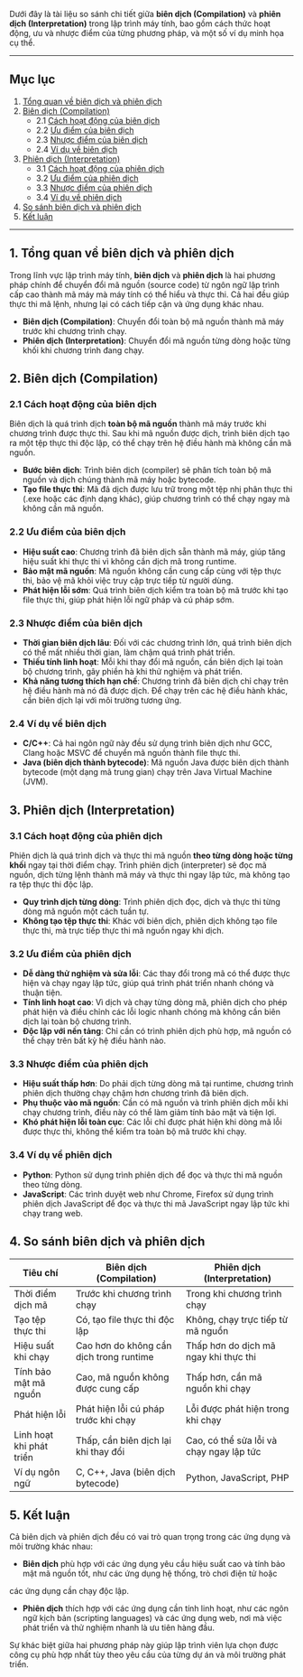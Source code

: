 Dưới đây là tài liệu so sánh chi tiết giữa **biên dịch (Compilation)** và **phiên dịch (Interpretation)** trong lập trình máy tính, bao gồm cách thức hoạt động, ưu và nhược điểm của từng phương pháp, và một số ví dụ minh họa cụ thể.

---

## Mục lục

1. [Tổng quan về biên dịch và phiên dịch](#tong-quan-ve-bien-dich-va-phien-dich)
2. [Biên dịch (Compilation)](#bien-dich-compilation)
   - 2.1 [Cách hoạt động của biên dịch](#cach-hoat-dong-cua-bien-dich)
   - 2.2 [Ưu điểm của biên dịch](#uu-diem-cua-bien-dich)
   - 2.3 [Nhược điểm của biên dịch](#nhuoc-diem-cua-bien-dich)
   - 2.4 [Ví dụ về biên dịch](#vi-du-ve-bien-dich)
3. [Phiên dịch (Interpretation)](#phien-dich-interpretation)
   - 3.1 [Cách hoạt động của phiên dịch](#cach-hoat-dong-cua-phien-dich)
   - 3.2 [Ưu điểm của phiên dịch](#uu-diem-cua-phien-dich)
   - 3.3 [Nhược điểm của phiên dịch](#nhuoc-diem-cua-phien-dich)
   - 3.4 [Ví dụ về phiên dịch](#vi-du-ve-phien-dich)
4. [So sánh biên dịch và phiên dịch](#so-sanh-bien-dich-va-phien-dich)
5. [Kết luận](#ket-luan)

---

## 1. Tổng quan về biên dịch và phiên dịch <a name="tong-quan-ve-bien-dich-va-phien-dich"></a>

Trong lĩnh vực lập trình máy tính, **biên dịch** và **phiên dịch** là hai phương pháp chính để chuyển đổi mã nguồn (source code) từ ngôn ngữ lập trình cấp cao thành mã máy mà máy tính có thể hiểu và thực thi. Cả hai đều giúp thực thi mã lệnh, nhưng lại có cách tiếp cận và ứng dụng khác nhau.

- **Biên dịch (Compilation)**: Chuyển đổi toàn bộ mã nguồn thành mã máy trước khi chương trình chạy.
- **Phiên dịch (Interpretation)**: Chuyển đổi mã nguồn từng dòng hoặc từng khối khi chương trình đang chạy.

## 2. Biên dịch (Compilation) <a name="bien-dich-compilation"></a>

### 2.1 Cách hoạt động của biên dịch <a name="cach-hoat-dong-cua-bien-dich"></a>

Biên dịch là quá trình dịch **toàn bộ mã nguồn** thành mã máy trước khi chương trình được thực thi. Sau khi mã nguồn được dịch, trình biên dịch tạo ra một tệp thực thi độc lập, có thể chạy trên hệ điều hành mà không cần mã nguồn.

- **Bước biên dịch**: Trình biên dịch (compiler) sẽ phân tích toàn bộ mã nguồn và dịch chúng thành mã máy hoặc bytecode.
- **Tạo file thực thi**: Mã đã dịch được lưu trữ trong một tệp nhị phân thực thi (.exe hoặc các định dạng khác), giúp chương trình có thể chạy ngay mà không cần mã nguồn.

### 2.2 Ưu điểm của biên dịch <a name="uu-diem-cua-bien-dich"></a>

- **Hiệu suất cao**: Chương trình đã biên dịch sẵn thành mã máy, giúp tăng hiệu suất khi thực thi vì không cần dịch mã trong runtime.
- **Bảo mật mã nguồn**: Mã nguồn không cần cung cấp cùng với tệp thực thi, bảo vệ mã khỏi việc truy cập trực tiếp từ người dùng.
- **Phát hiện lỗi sớm**: Quá trình biên dịch kiểm tra toàn bộ mã trước khi tạo file thực thi, giúp phát hiện lỗi ngữ pháp và cú pháp sớm.

### 2.3 Nhược điểm của biên dịch <a name="nhuoc-diem-cua-bien-dich"></a>

- **Thời gian biên dịch lâu**: Đối với các chương trình lớn, quá trình biên dịch có thể mất nhiều thời gian, làm chậm quá trình phát triển.
- **Thiếu tính linh hoạt**: Mỗi khi thay đổi mã nguồn, cần biên dịch lại toàn bộ chương trình, gây phiền hà khi thử nghiệm và phát triển.
- **Khả năng tương thích hạn chế**: Chương trình đã biên dịch chỉ chạy trên hệ điều hành mà nó đã được dịch. Để chạy trên các hệ điều hành khác, cần biên dịch lại với môi trường tương ứng.

### 2.4 Ví dụ về biên dịch <a name="vi-du-ve-bien-dich"></a>

- **C/C++**: Cả hai ngôn ngữ này đều sử dụng trình biên dịch như GCC, Clang hoặc MSVC để chuyển mã nguồn thành file thực thi.
- **Java (biên dịch thành bytecode)**: Mã nguồn Java được biên dịch thành bytecode (một dạng mã trung gian) chạy trên Java Virtual Machine (JVM).

## 3. Phiên dịch (Interpretation) <a name="phien-dich-interpretation"></a>

### 3.1 Cách hoạt động của phiên dịch <a name="cach-hoat-dong-cua-phien-dich"></a>

Phiên dịch là quá trình dịch và thực thi mã nguồn **theo từng dòng hoặc từng khối** ngay tại thời điểm chạy. Trình phiên dịch (interpreter) sẽ đọc mã nguồn, dịch từng lệnh thành mã máy và thực thi ngay lập tức, mà không tạo ra tệp thực thi độc lập.

- **Quy trình dịch từng dòng**: Trình phiên dịch đọc, dịch và thực thi từng dòng mã nguồn một cách tuần tự.
- **Không tạo tệp thực thi**: Khác với biên dịch, phiên dịch không tạo file thực thi, mà trực tiếp thực thi mã nguồn ngay khi dịch.

### 3.2 Ưu điểm của phiên dịch <a name="uu-diem-cua-phien-dich"></a>

- **Dễ dàng thử nghiệm và sửa lỗi**: Các thay đổi trong mã có thể được thực hiện và chạy ngay lập tức, giúp quá trình phát triển nhanh chóng và thuận tiện.
- **Tính linh hoạt cao**: Vì dịch và chạy từng dòng mã, phiên dịch cho phép phát hiện và điều chỉnh các lỗi logic nhanh chóng mà không cần biên dịch lại toàn bộ chương trình.
- **Độc lập với nền tảng**: Chỉ cần có trình phiên dịch phù hợp, mã nguồn có thể chạy trên bất kỳ hệ điều hành nào.

### 3.3 Nhược điểm của phiên dịch <a name="nhuoc-diem-cua-phien-dich"></a>

- **Hiệu suất thấp hơn**: Do phải dịch từng dòng mã tại runtime, chương trình phiên dịch thường chạy chậm hơn chương trình đã biên dịch.
- **Phụ thuộc vào mã nguồn**: Cần có mã nguồn và trình phiên dịch mỗi khi chạy chương trình, điều này có thể làm giảm tính bảo mật và tiện lợi.
- **Khó phát hiện lỗi toàn cục**: Các lỗi chỉ được phát hiện khi dòng mã lỗi được thực thi, không thể kiểm tra toàn bộ mã trước khi chạy.

### 3.4 Ví dụ về phiên dịch <a name="vi-du-ve-phien-dich"></a>

- **Python**: Python sử dụng trình phiên dịch để đọc và thực thi mã nguồn theo từng dòng.
- **JavaScript**: Các trình duyệt web như Chrome, Firefox sử dụng trình phiên dịch JavaScript để đọc và thực thi mã JavaScript ngay lập tức khi chạy trang web.

## 4. So sánh biên dịch và phiên dịch <a name="so-sanh-bien-dich-va-phien-dich"></a>

| Tiêu chí                 | Biên dịch (Compilation)                 | Phiên dịch (Interpretation)              |
| ------------------------ | --------------------------------------- | ---------------------------------------- |
| Thời điểm dịch mã        | Trước khi chương trình chạy             | Trong khi chương trình chạy              |
| Tạo tệp thực thi         | Có, tạo file thực thi độc lập           | Không, chạy trực tiếp từ mã nguồn        |
| Hiệu suất khi chạy       | Cao hơn do không cần dịch trong runtime | Thấp hơn do dịch mã ngay khi thực thi    |
| Tính bảo mật mã nguồn    | Cao, mã nguồn không được cung cấp       | Thấp hơn, cần mã nguồn khi chạy          |
| Phát hiện lỗi            | Phát hiện lỗi cú pháp trước khi chạy    | Lỗi được phát hiện trong khi chạy        |
| Linh hoạt khi phát triển | Thấp, cần biên dịch lại khi thay đổi    | Cao, có thể sửa lỗi và chạy ngay lập tức |
| Ví dụ ngôn ngữ           | C, C++, Java (biên dịch bytecode)       | Python, JavaScript, PHP                  |

## 5. Kết luận <a name="ket-luan"></a>

Cả biên dịch và phiên dịch đều có vai trò quan trọng trong các ứng dụng và môi trường khác nhau:

- **Biên dịch** phù hợp với các ứng dụng yêu cầu hiệu suất cao và tính bảo mật mã nguồn tốt, như các ứng dụng hệ thống, trò chơi điện tử hoặc

các ứng dụng cần chạy độc lập.

- **Phiên dịch** thích hợp với các ứng dụng cần tính linh hoạt, như các ngôn ngữ kịch bản (scripting languages) và các ứng dụng web, nơi mà việc phát triển và thử nghiệm nhanh là ưu tiên hàng đầu.

Sự khác biệt giữa hai phương pháp này giúp lập trình viên lựa chọn được công cụ phù hợp nhất tùy theo yêu cầu của từng dự án và môi trường phát triển.
